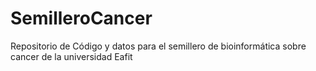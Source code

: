 # SemilleroCancer
Repositorio de Código y datos para el semillero de bioinformática sobre cancer de la universidad Eafit
